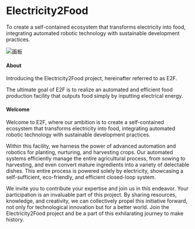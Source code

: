 # Electricity2Food

To create a self-contained ecosystem that transforms electricity into food, integrating automated robotic technology with sustainable development practices.

![画板](https://github.com/KL-RA/Electricity2Food/assets/19252069/67edd3be-34f5-47bf-9b48-f68a427a045a)

#### About

Introducing the Electricity2Food project, hereinafter referred to as E2F.

The ultimate goal of E2F is to realize an automated and efficient food production facility that outputs food simply by inputting electrical energy.

#### Welcome

Welcome to E2F, where our ambition is to create a self-contained ecosystem that transforms electricity into food, integrating automated robotic technology with sustainable development practices.

Within this facility, we harness the power of advanced automation and robotics for planting, nurturing, and harvesting crops. Our automated systems efficiently manage the entire agricultural process, from sowing to harvesting, and even convert mature ingredients into a variety of delectable dishes. This entire process is powered solely by electricity, showcasing a self-sufficient, eco-friendly, and efficient closed-loop system.

We invite you to contribute your expertise and join us in this endeavor. Your participation is an invaluable part of this project. By sharing resources, knowledge, and creativity, we can collectively propel this initiative forward, not only for technological innovation but for a better world. Join the Electricity2Food project and be a part of this exhilarating journey to make history.

